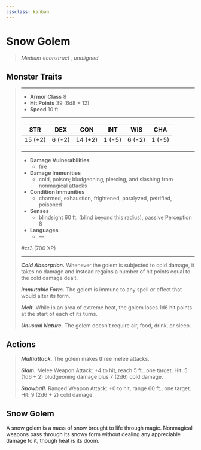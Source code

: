 ```yaml
---
cssclass: kanban
---
```


# Snow Golem
>*Medium #construct , unaligned*
## Monster Traits
>___
>- **Armor Class** 8
>- **Hit Points** 39 (6d8 + 12)
>- **Speed** 10 ft.
>___
>|STR|DEX|CON|INT|WIS|CHA|
>|:---:|:---:|:---:|:---:|:---:|:---:|
>|15 (+2)|6 (-2)|14 (+2)|1 (-5)|6 (-2)|1 (-5)|
>___
>- **Damage Vulnerabilities**
>	 - fire
>- **Damage Immunities**
>	 - cold, poison; bludgeoning, piercing, and slashing from nonmagical attacks
>- **Condition Immunities**
>	 - charmed, exhaustion, frightened, paralyzed, petrified, poisoned
>- **Senses**
>	 - blindsight 60 ft. (blind beyond this radius), passive Perception 8
>- **Languages**
>	 - —
>
> #cr3 (700 XP)
>___
>***Cold Absorption.*** Whenever the golem is subjected to cold damage, it takes no damage and instead regains a number of hit points equal to the cold damage dealt.  
>
>***Immutable Form.*** The golem is immune to any spell or effect that would alter its form.  
>
>***Melt.*** While in an area of extreme heat, the golem loses 1d6 hit points at the start of each of its turns.  
>
>***Unusual Nature.*** The golem doesn't require air, food, drink, or sleep.  
>
## Actions
>***Multiattack.*** The golem makes three melee attacks.  
>
>***Slam.*** Melee Weapon Attack: +4 to hit, reach 5 ft., one target. Hit: 5 (1d6 + 2) bludgeoning damage plus 7 (2d6) cold damage.  
>
>***Snowball.*** Ranged Weapon Attack: +0 to hit, range 60 ft., one target. Hit: 9 (2d6 + 2) cold damage.
## Snow Golem
A snow golem is a mass of snow brought to life through magic. Nonmagical weapons pass through its snowy form without dealing any appreciable damage to it, though heat is its doom.